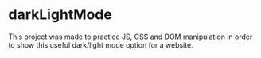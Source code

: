 # darkLightMode

This project was made to practice JS, CSS and DOM manipulation in order to show this useful dark/light mode option for a website.
